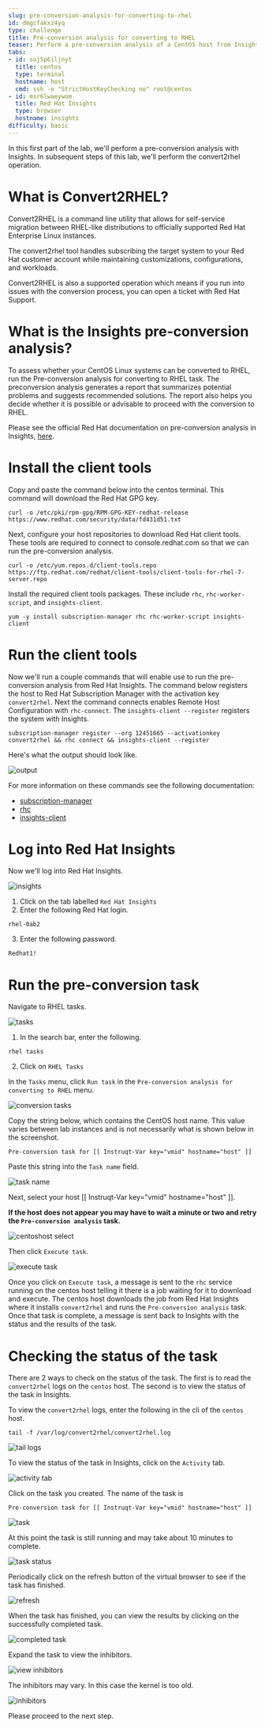 ```yaml
---
slug: pre-conversion-analysis-for-converting-to-rhel
id: dmgcfakxz4yq
type: challenge
title: Pre-conversion analysis for converting to RHEL
teaser: Perform a pre-conversion analysis of a CentOS host from Insights.
tabs:
- id: suj5p6iljnyt
  title: centos
  type: terminal
  hostname: host
  cmd: ssh -o "StrictHostKeyChecking no" root@centos
- id: msr6lwaeywom
  title: Red Hat Insights
  type: browser
  hostname: insights
difficulty: basic
---
```

In this first part of the lab, we'll perform a pre-conversion analysis with Insights. In subsequent steps of this lab, we'll perform the convert2rhel operation.

# What is Convert2RHEL?

Convert2RHEL is a command line utility that allows for self-service migration between RHEL-like distributions to officially supported Red Hat Enterprise Linux instances.

The convert2rhel tool handles subscribing the target system to your Red Hat customer account while maintaining customizations, configurations, and workloads.

Convert2RHEL is also a supported operation which means if you run into issues with the conversion process, you can open a ticket with Red Hat Support.

# What is the Insights pre-conversion analysis?

To assess whether your CentOS Linux systems can be converted to RHEL, run the Pre-conversion analysis for converting to RHEL task. The preconversion analysis generates a report that summarizes potential problems and suggests recommended solutions. The report also helps you decide whether it is possible or advisable to proceed with the conversion to RHEL.

Please see the official Red Hat documentation on pre-conversion analysis in Insights, [here](https://access.redhat.com/documentation/en-us/red_hat_enterprise_linux/8/html-single/converting_from_an_rpm-based_linux_distribution_to_rhel/index#proc_preparing-for-a-rhel-conversion-using-insights_converting-using-insights).

Install the client tools
===========================

Copy and paste the command below into the centos terminal. This command will download the Red Hat GPG key.

```
curl -o /etc/pki/rpm-gpg/RPM-GPG-KEY-redhat-release https://www.redhat.com/security/data/fd431d51.txt
```

Next, configure your host repositories to download Red Hat client tools. These tools are required to connect to console.redhat.com so that we can run the pre-conversion analysis.

```
curl -o /etc/yum.repos.d/client-tools.repo https://ftp.redhat.com/redhat/client-tools/client-tools-for-rhel-7-server.repo
```

Install the required client tools packages. These include `rhc`, `rhc-worker-script`, and `insights-client`.

```
yum -y install subscription-manager rhc rhc-worker-script insights-client
```

Run the client tools
====================

Now we'll run a couple commands that will enable use to run the pre-conversion analysis from Red Hat Insights. The command below registers the host to Red Hat Subscription Manager with the activation key `convert2rhel`. Next the command connects enables Remote Host Configuration with `rhc-connect`. The `insights-client --register` registers the system with Insights.

```
subscription-manager register --org 12451665 --activationkey convert2rhel && rhc connect && insights-client --register

```

Here's what the output should look like.

![output](../assets/registeredoutput.png)

For more information on these commands see the following documentation:
- [subscription-manager](https://access.redhat.com/solutions/253273)
- [rhc](https://access.redhat.com/articles/rhc)
- [insights-client](https://access.redhat.com/documentation/en-us/red_hat_insights/2023/html/client_configuration_guide_for_red_hat_insights/index)

Log into Red Hat Insights
=========================

Now we'll log into Red Hat Insights.

![insights](../assets/insightsvirtualbrowser.png)

1) Click on the tab labelled `Red Hat Insights`
2) Enter the following Red Hat login.
```
rhel-0ab2
```
3) Enter the following password.
```
Redhat1!
```

<!-- Enable `Preview on`.

![preview on](../assets/enablepreview.png) -->

Run the pre-conversion task
===========================
Navigate to RHEL tasks.

![tasks](../assets/rheltasks.png)

1) In the search bar, enter the following.
```
rhel tasks
```
2) Click on `RHEL Tasks`

In the `Tasks` menu, click `Run task` in the `Pre-conversion analysis for converting to RHEL` menu.

![conversion tasks](../assets/runtask.png)

Copy the string below, which contains the CentOS host name. This value varies between lab instances and is not necessarily what is shown below in the screenshot.

```
Pre-conversion task for [[ Instruqt-Var key="vmid" hostname="host" ]]
```

Paste this string into the `Task name` field.

![task name](../assets/taskname.png)

Next, select your host [[ Instruqt-Var key="vmid" hostname="host" ]].

__If the host does not appear you may have to wait a minute or two and retry the `Pre-conversion analysis` task.__

![centoshost select](../assets/centoshostselect.png)

Then click `Execute task`.

![execute task](../assets/executetask.png)

Once you click on `Execute task`, a message is sent to the `rhc` service running on the centos host telling it there is a job waiting for it to download and execute. The centos host downloads the job from Red Hat Insights where it installs `convert2rhel` and runs the `Pre-conversion analysis` task. Once that task is complete, a message is sent back to Insights with the status and the results of the task.

Checking the status of the task
===============================

There are 2 ways to check on the status of the task. The first is to read the `convert2rhel` logs on the `centos` host. The second is to view the status of the task in Insights.

To view the `convert2rhel` logs, enter the following in the cli of the `centos` host.

```
tail -f /var/log/convert2rhel/convert2rhel.log
```
![tail logs](../assets/viewlogs.png)

To view the status of the task in Insights, click on the `Activity` tab.

![activity tab](../assets/activitytab.png)

Click on the task you created. The name of the task is
```
Pre-conversion task for [[ Instruqt-Var key="vmid" hostname="host" ]]
```

![task](../assets/clicktask.png)

At this point the task is still running and may take about 10 minutes to complete.

![task status](../assets/taskstatus.png)

Periodically click on the refresh button of the virtual browser to see if the task has finished.

![refresh](../assets/refreshstatus.png)

When the task has finished, you can view the results by clicking on the successfully completed task.

![completed task](../assets/completedtask.png)

Expand the task to view the inhibitors.

![view inhibitors](../assets/expandtoviewinhibitors.png)

The inhibitors may vary. In this case the kernel is too old.

![inhibitors](../assets/invalidkernel.png)

Please proceed to the next step.
